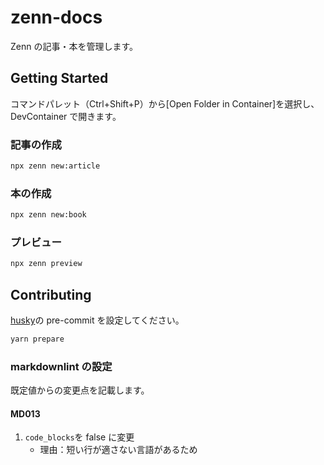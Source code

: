 # zenn-docs

Zenn の記事・本を管理します。

## Getting Started

コマンドパレット（Ctrl+Shift+P）から[Open Folder in Container]を選択し、DevContainer で開きます。

### 記事の作成

```sh
npx zenn new:article
```

### 本の作成

```sh
npx zenn new:book
```

### プレビュー

```sh
npx zenn preview
```

## Contributing

[husky](https://github.com/typicode/husky)の pre-commit を設定してください。

```sh
yarn prepare
```

### markdownlint の設定

既定値からの変更点を記載します。

#### MD013

1. `code_blocks`を false に変更
   - 理由：短い行が適さない言語があるため
